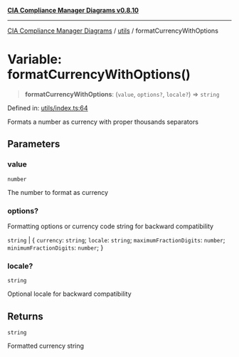 [**CIA Compliance Manager Diagrams v0.8.10**](../../README.md)

***

[CIA Compliance Manager Diagrams](../../modules.md) / [utils](../README.md) / formatCurrencyWithOptions

# Variable: formatCurrencyWithOptions()

> **formatCurrencyWithOptions**: (`value`, `options?`, `locale?`) => `string`

Defined in: [utils/index.ts:64](https://github.com/Hack23/cia-compliance-manager/blob/680c1f0618a64f5e2a4571e2b2ee23d6baf8dc9d/src/utils/index.ts#L64)

Formats a number as currency with proper thousands separators

## Parameters

### value

`number`

The number to format as currency

### options?

Formatting options or currency code string for backward compatibility

`string` | \{ `currency`: `string`; `locale`: `string`; `maximumFractionDigits`: `number`; `minimumFractionDigits`: `number`; \}

### locale?

`string`

Optional locale for backward compatibility

## Returns

`string`

Formatted currency string
